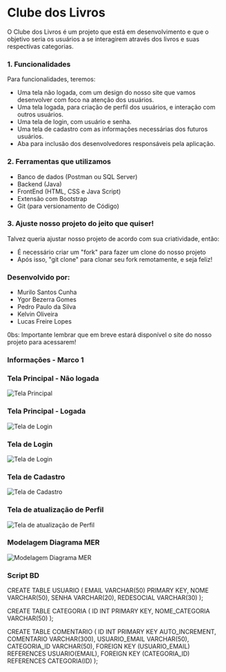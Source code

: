
# Clube dos Livros

O Clube dos Livros é um projeto que está em desenvolvimento e que o objetivo seria os usuários a se interagirem através dos livros e suas respectivas categorias. 

### 1. Funcionalidades 

Para funcionalidades, teremos: 
- Uma tela não logada, com um design do nosso site que vamos desenvolver com foco na atenção dos usuários. 
- Uma tela logada, para criação de perfil dos usuários, e interação com outros usuários. 
- Uma tela de login, com usuário e senha. 
- Uma tela de cadastro com as informações necessárias dos futuros usuários. 
- Aba para inclusão dos desenvolvedores responsáveis pela aplicação. 

### 2. Ferramentas que utilizamos 

- Banco de dados (Postman ou SQL Server) 
- Backend (Java) 
- FrontEnd (HTML, CSS e Java Script)
- Extensão com Bootstrap 
- Git (para versionamento de Código) 


### 3. Ajuste nosso projeto do jeito que quiser!
Talvez queria ajustar nosso projeto de acordo com sua criatividade, então:
- É necessário criar um "fork" para fazer um clone do nosso projeto 
- Após isso, "git clone" para clonar seu fork remotamente, e seja feliz! 


### Desenvolvido por: 
- Murilo Santos Cunha 
- Ygor Bezerra Gomes 
- Pedro Paulo da Silva 
- Kelvin Oliveira
- Lucas Freire Lopes

0bs: Importante lembrar que em breve estará disponível o site do nosso projeto para acessarem!

### Informações - Marco 1 

### Tela Principal - Não logada
![Tela Principal](./bookish/src/main/webapp/images-index/tela%202.jpg)

### Tela Principal - Logada
![Tela de Login](./bookish/src/main/webapp/images-index/Desktop%20-%208.png)

### Tela de Login 
![Tela de Login](./bookish/src/main/webapp/images-index/Frame%2011.png)

### Tela de Cadastro 
![Tela de Cadastro](./bookish/src/main/webapp/images-index/Tela_3.png)

### Tela de atualização de Perfil 
![Tela de atualização de Perfil](./bookish/src/main/webapp/images-index/Tela%204.png)

### Modelagem Diagrama MER 
![Modelagem Diagrama MER](./bookish/src/main/webapp/images-index/mer.jpg)


### Script BD
CREATE TABLE USUARIO (
EMAIL VARCHAR(50) PRIMARY KEY,
NOME VARCHAR(50),
SENHA VARCHAR(20),
REDESOCIAL VARCHAR(30)
);


CREATE TABLE CATEGORIA (
ID INT PRIMARY KEY,
NOME_CATEGORIA VARCHAR(50)
);

CREATE TABLE COMENTARIO (
ID INT PRIMARY KEY AUTO_INCREMENT,
COMENTARIO VARCHAR(300),
USUARIO_EMAIL VARCHAR(50),
CATEGORIA_ID VARCHAR(50),
FOREIGN KEY (USUARIO_EMAIL) REFERENCES USUARIO(EMAIL),
FOREIGN KEY (CATEGORIA_ID) REFERENCES CATEGORIA(ID)
);



